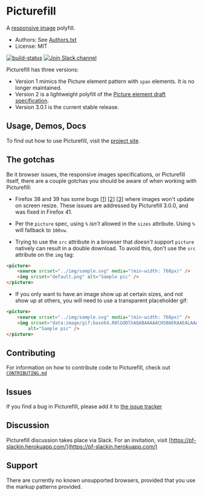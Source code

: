 # Picturefill
A [responsive image](http://www.whatwg.org/specs/web-apps/current-work/multipage/embedded-content.html#embedded-content) polyfill.
* Authors: See [Authors.txt](https://raw.githubusercontent.com/scottjehl/picturefill/master/Authors.txt)
* License: MIT

[![build-status](https://api.travis-ci.org/scottjehl/picturefill.svg)](https://travis-ci.org/scottjehl/picturefill) [<img src="https://pf-slackin.herokuapp.com/badge.svg" alt="Join Slack channel">](https://pf-slackin.herokuapp.com/)

Picturefill has three versions:

* Version 1 mimics the Picture element pattern with `span` elements. It is no longer maintained.
* Version 2 is a lightweight polyfill of the [Picture element draft specification](http://www.whatwg.org/specs/web-apps/current-work/multipage/embedded-content.html#embedded-content).
* Version 3.0.1 is the current stable release.

## Usage, Demos, Docs
To find out how to use Picturefill, visit the [project site](http://scottjehl.github.com/picturefill/).

## The gotchas
Be it browser issues, the responsive images specifications, or Picturefill itself, there are a couple gotchas you should be aware of when working with Picturefill:

- Firefox 38 and 39 has some bugs [[1]](https://bugzilla.mozilla.org/show_bug.cgi?id=1139560) [[2]](https://bugzilla.mozilla.org/show_bug.cgi?id=1139554) [[3]](https://bugzilla.mozilla.org/show_bug.cgi?id=1135812) where images won't update on screen resize. These issues are addressed by Picturefill 3.0.0, and was fixed in Firefox 41.

- Per the `picture` spec, using `%` _isn't_ allowed in the `sizes` attribute. Using `%` will fallback to `100vw`.

- Trying to use the `src` attribute in a browser that _doesn't_ support `picture` natively can result in a double download. To avoid this, don't use the `src` attribute on the `img` tag:

```html
<picture>
    <source srcset="../img/sample.svg" media="(min-width: 768px)" />
    <img srcset="default.png" alt="Sample pic" />
</picture>
```

- If you only want to have an image show up at certain sizes, and not show up at others, you will need to use a transparent placeholder gif:

```html
<picture>
    <source srcset="../img/sample.svg" media="(min-width: 768px)" />
    <img srcset="data:image/gif;base64,R0lGODlhAQABAAAAACH5BAEKAAEALAAAAAABAAEAAAICTAEAOw=="
        alt="Sample pic" />
</picture>
```

## Contributing
For information on how to contribute code to Picturefill, check out [`CONTRIBUTING.md`](CONTRIBUTING.md)

## Issues
If you find a bug in Picturefill, please add it to [the issue tracker](https://github.com/scottjehl/picturefill/issues)

## Discussion
Picturefill discussion takes place via Slack. For an invitation, visit [https://pf-slackin.herokuapp.com/](https://pf-slackin.herokuapp.com/)

## Support
There are currently no known unsupported browsers, provided that you use the markup patterns provided.
